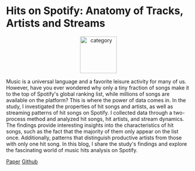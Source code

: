 # Hits on Spotify: Anatomy of Tracks, Artists and Streams

<div align = "center">
<img src="https://github.com/chennnxu/HitsOnSpotify/blob/44697c715ebd61779abb939c00b4f5c40409047f/spotify.png" width = "100" alt="category" align=center />
</div>

Music is a universal language and a favorite leisure activity for many of us. However, have you ever wondered why only a tiny fraction of songs make it to the top of Spotify's global ranking list, while millions of songs are available on the platform? This is where the power of data comes in. In the study, I investigated the properties of hit songs and artists, as well as streaming patterns of hit songs on Spotify. I collected data through a two-process method and analyzed hit songs, hit artists, and stream dynamics. The findings provide interesting insights into the characteristics of hit songs, such as the fact that the majority of them only appear on the list once. Additionally, patterns that distinguish productive artists from those with only one hit song. In this blog, I share the study's findings and explore the fascinating world of music hits analysis on Spotify.

[Paper](https://chennnxu.github.io/2022-08-01-Hits-on-Spotify/)
[Github](https://github.com/chennnxu/HitsOnSpotify.git)

<!-- IPYNB files and their corresponding purpose:   -->

<!-- 1.IPYNB <-> get top 200 charts (top_200_weekly.csv)  
2.IPYNB <-> extract artist information and audio features (song_features.csv artists_info.csv)  
3.IPYNB <-> Answer research question 1, 2, 6  
4.IPYNB <-> Answer research question 4, 5  
5.IPYNB <-> Answer research question 7  
6.IPYNB <-> Answer research question 3 -->

